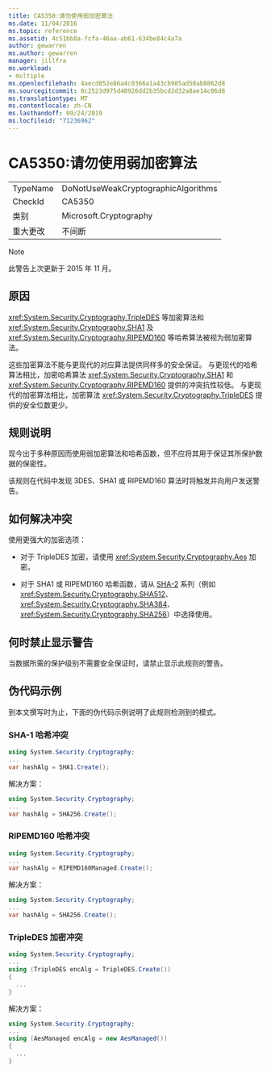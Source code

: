 ```yaml
---
title: CA5350:请勿使用弱加密算法
ms.date: 11/04/2016
ms.topic: reference
ms.assetid: 4c51bb8a-fcfa-46aa-ab61-634be84c4a7a
author: gewarren
ms.author: gewarren
manager: jillfra
ms.workload:
- multiple
ms.openlocfilehash: 4aecd052e86a4c0366a1a43cb985ad50ab8862d8
ms.sourcegitcommit: 0c2523d975d48926dd2b35bcd2d32a8ae14c06d8
ms.translationtype: MT
ms.contentlocale: zh-CN
ms.lasthandoff: 09/24/2019
ms.locfileid: "71236962"
---
```

# <a name="ca5350-do-not-use-weak-cryptographic-algorithms"></a>CA5350:请勿使用弱加密算法

|||
|-|-|
|TypeName|DoNotUseWeakCryptographicAlgorithms|
|CheckId|CA5350|
|类别|Microsoft.Cryptography|
|重大更改|不间断|

> [!NOTE]
> 此警告上次更新于 2015 年 11 月。

## <a name="cause"></a>原因

<xref:System.Security.Cryptography.TripleDES> 等加密算法和 <xref:System.Security.Cryptography.SHA1> 及 <xref:System.Security.Cryptography.RIPEMD160> 等哈希算法被视为弱加密算法。

这些加密算法不能与更现代的对应算法提供同样多的安全保证。 与更现代的哈希算法相比，加密哈希算法 <xref:System.Security.Cryptography.SHA1> 和 <xref:System.Security.Cryptography.RIPEMD160> 提供的冲突抗性较低。 与更现代的加密算法相比，加密算法 <xref:System.Security.Cryptography.TripleDES> 提供的安全位数更少。

## <a name="rule-description"></a>规则说明

现今出于多种原因而使用弱加密算法和哈希函数，但不应将其用于保证其所保护数据的保密性。

该规则在代码中发现 3DES、SHA1 或 RIPEMD160 算法时将触发并向用户发送警告。

## <a name="how-to-fix-violations"></a>如何解决冲突

使用更强大的加密选项：

- 对于 TripleDES 加密，请使用 <xref:System.Security.Cryptography.Aes> 加密。

- 对于 SHA1 或 RIPEMD160 哈希函数，请从 [SHA-2](/windows/desktop/SecCrypto/hash-and-signature-algorithms) 系列（例如 <xref:System.Security.Cryptography.SHA512>、 <xref:System.Security.Cryptography.SHA384>、 <xref:System.Security.Cryptography.SHA256>）中选择使用。

## <a name="when-to-suppress-warnings"></a>何时禁止显示警告

当数据所需的保护级别不需要安全保证时，请禁止显示此规则的警告。

## <a name="pseudo-code-examples"></a>伪代码示例

到本文撰写时为止，下面的伪代码示例说明了此规则检测到的模式。

### <a name="sha-1-hashing-violation"></a>SHA-1 哈希冲突

```csharp
using System.Security.Cryptography;
...
var hashAlg = SHA1.Create();
```

解决方案：

```csharp
using System.Security.Cryptography;
...
var hashAlg = SHA256.Create();
```

### <a name="ripemd160-hashing-violation"></a>RIPEMD160 哈希冲突

```csharp
using System.Security.Cryptography;
...
var hashAlg = RIPEMD160Managed.Create();
```

解决方案：

```csharp
using System.Security.Cryptography;
...
var hashAlg = SHA256.Create();
```

### <a name="tripledes-encryption-violation"></a>TripleDES 加密冲突

```csharp
using System.Security.Cryptography;
...
using (TripleDES encAlg = TripleDES.Create())
{
  ...
}
```

解决方案：

```csharp
using System.Security.Cryptography;
...
using (AesManaged encAlg = new AesManaged())
{
  ...
}
```